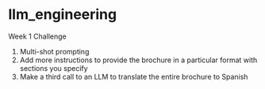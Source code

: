 # llm_engineering

Week 1 Challenge

1. Multi-shot prompting
2. Add more instructions to provide the brochure in a particular format with sections you specify
3. Make a third call to an LLM to translate the entire brochure to Spanish